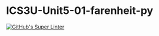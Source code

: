 # ICS3U-Unit5-01-farenheit-py

[![GitHub's Super Linter](https://github.com/Rohnin-Barrette/ICS3U-Unit5-01-farenheit-py/workflows/GitHub's%20Super%20Linter/badge.svg)](https://github.com/Rohnin-Barrette/ICS3U-Unit5-01-farenheit-py/actions)
